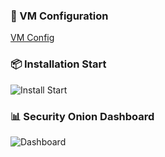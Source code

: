 ### 🔧 VM Configuration
[VM Config](screenshots/vm.png)


### 📦 Installation Start
![Install Start](screenshots/install-start.png)

### 📊 Security Onion Dashboard
![Dashboard](screenshots/dashboard.png)
